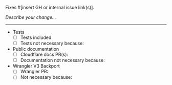 Fixes #[insert GH or internal issue link(s)].

_Describe your change..._

---

<!--
Please don't delete the checkboxes <3
The following selections do not need to be completed if this PR only contains changes to .md files
-->

- Tests
  - [ ] Tests included
  - [ ] Tests not necessary because:
- Public documentation
  - [ ] Cloudflare docs PR(s): <!--e.g. <https://github.com/cloudflare/cloudflare-docs/pull/>...-->
  - [ ] Documentation not necessary because:
- Wrangler V3 Backport
  - [ ] Wrangler PR: <!--e.g. <https://github.com/cloudflare/workers-sdk/pull/>...-->
  - [ ] Not necessary because: <!--e.g. not a patch change, not a Wrangler change...-->

<!--
Have you read our [Contributing guide](https://github.com/cloudflare/workers-sdk/blob/main/CONTRIBUTING.md)?
In particular, for non-trivial changes, please always engage on the issue or create a discussion or feature request issue first before writing your code.
-->
